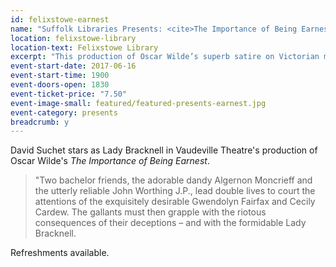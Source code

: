 ```yaml
---
id: felixstowe-earnest
name: "Suffolk Libraries Presents: <cite>The Importance of Being Earnest</cite>"
location: felixstowe-library
location-text: Felixstowe Library
excerpt: "This production of Oscar Wilde’s superb satire on Victorian manners opened to critical acclaim, and stars one of Britain’s best known stage and screen actors."
event-start-date: 2017-06-16
event-start-time: 1900
event-doors-open: 1830
event-ticket-price: "7.50"
event-image-small: featured/featured-presents-earnest.jpg
event-category: presents
breadcrumb: y
---
```


David Suchet stars as Lady Bracknell in Vaudeville Theatre's production of Oscar Wilde's <cite>The Importance of Being Earnest</cite>.

> "Two bachelor friends, the adorable dandy Algernon Moncrieff and the utterly reliable John Worthing J.P., lead double lives to court the attentions of the exquisitely desirable Gwendolyn Fairfax and Cecily Cardew. The gallants must then grapple with the riotous consequences of their deceptions – and with the formidable Lady Bracknell.

Refreshments available.

